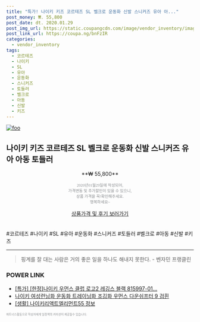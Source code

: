 ```yaml
--- 
title: "특가! 나이키 키즈 코르테즈 SL 벨크로 운동화 신발 스니커즈 유아 아..." 
post_money: ₩. 55,800 
post_date: dt. 2020.01.29 
post_img_url: https://static.coupangcdn.com/image/vendor_inventory/images/2018/04/19/17/2/f4722e68-4129-41f5-8e56-ebd7d5f1899f.jpg 
post_link_url: https://coupa.ng/bnFzIR 
categories: 
  - vendor_inventory 
tags: 
  - 코르테즈 
  - 나이키 
  - SL 
  - 유아 
  - 운동화 
  - 스니커즈 
  - 토들러 
  - 벨크로 
  - 아동 
  - 신발 
  - 키즈 
--- 
```

[![foo](https://static.coupangcdn.com/image/vendor_inventory/images/2018/04/19/17/2/f4722e68-4129-41f5-8e56-ebd7d5f1899f.jpg)](https://coupa.ng/bnFzIR) 

## 나이키 키즈 코르테즈 SL 벨크로 운동화 신발 스니커즈 유아 아동 토들러 
<p style="text-align: center;">**₩ 55,800**</p> 
<p style="text-align: center;"><span style="color: #898c8f; font-family: Georgia,Times,serif; font-size: 0.75em;">2020년01월29일에 작성되어, <br>가격변동 및 추가할인이 있을 수 있으니,<br> 상품 가격을 꼭!확인해주세요.<br>행복하세요~</span> 
</p>	 
<div markdown="0" style="text-align: center;"><a href="https://coupa.ng/bnFzIR" class="btn btn--success">상품가격 및 후기 보러가기</a></div> 
<br><br> 
  #코르테즈 #나이키 #SL #유아 #운동화 #스니커즈 #토들러 #벨크로 #아동 #신발 #키즈 
<hr> 

> 핑계를 잘 대는 사람은 거의 좋은 일을 하나도 해내지 못한다. - 벤자민 프랭클린 


### POWER LINK

* <a href="https://blog.naver.com/sakai111/221789486151" target="_blank">[특가] [한정]나이키 우먼스 클럽 로고2 레깅스 블랙 815997-01...</a>
* <a href="https://blog.naver.com/fasyy4321/221782296565" target="_blank">나이키 여성런닝화 운동화 트레이닝화 조깅화 우먼스 다운쉬프터 9 검흰</a>
* <a href="https://blog.naver.com/sakai111/221763293736" target="_blank"> [생활] 나이키리액트엘리먼트55 정보 </a>

<span style="color: #898c8f; font-family: Georgia,Times,serif; font-size: 0.55em;">파트너스활동으로 작성자에게 일정액의 커미션이 제공될수 있습니다.</span> 
